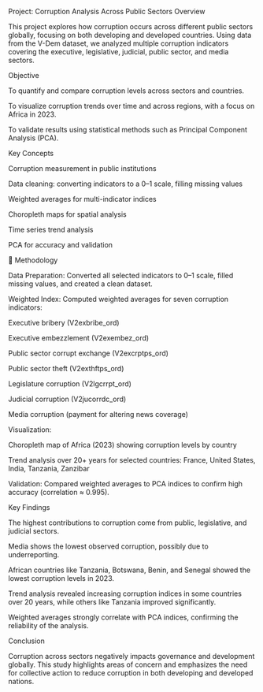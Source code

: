 Project: Corruption Analysis Across Public Sectors
Overview

This project explores how corruption occurs across different public sectors globally, focusing on both developing and developed countries. Using data from the V-Dem dataset, we analyzed multiple corruption indicators covering the executive, legislative, judicial, public sector, and media sectors.

Objective

To quantify and compare corruption levels across sectors and countries.

To visualize corruption trends over time and across regions, with a focus on Africa in 2023.

To validate results using statistical methods such as Principal Component Analysis (PCA).

 Key Concepts

Corruption measurement in public institutions

Data cleaning: converting indicators to a 0–1 scale, filling missing values

Weighted averages for multi-indicator indices

Choropleth maps for spatial analysis

Time series trend analysis

PCA for accuracy and validation

🧩 Methodology

Data Preparation: Converted all selected indicators to 0–1 scale, filled missing values, and created a clean dataset.

Weighted Index: Computed weighted averages for seven corruption indicators:

Executive bribery (V2exbribe_ord)

Executive embezzlement (V2exembez_ord)

Public sector corrupt exchange (V2excrptps_ord)

Public sector theft (V2exthftps_ord)

Legislature corruption (V2lgcrrpt_ord)

Judicial corruption (V2jucorrdc_ord)

Media corruption (payment for altering news coverage)

Visualization:

Choropleth map of Africa (2023) showing corruption levels by country

Trend analysis over 20+ years for selected countries: France, United States, India, Tanzania, Zanzibar

Validation: Compared weighted averages to PCA indices to confirm high accuracy (correlation ≈ 0.995).

Key Findings

The highest contributions to corruption come from public, legislative, and judicial sectors.

Media shows the lowest observed corruption, possibly due to underreporting.

African countries like Tanzania, Botswana, Benin, and Senegal showed the lowest corruption levels in 2023.

Trend analysis revealed increasing corruption indices in some countries over 20 years, while others like Tanzania improved significantly.

Weighted averages strongly correlate with PCA indices, confirming the reliability of the analysis.

Conclusion

Corruption across sectors negatively impacts governance and development globally. This study highlights areas of concern and emphasizes the need for collective action to reduce corruption in both developing and developed nations.
